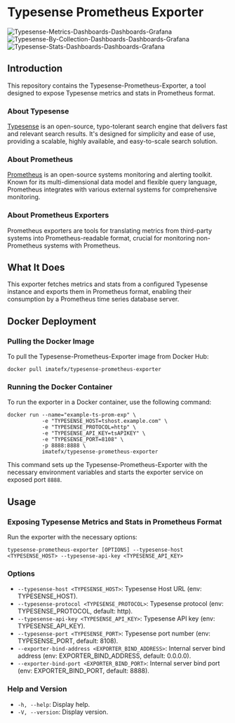# Typesense Prometheus Exporter
![Typesense-Metrics-Dashboards-Dashboards-Grafana](https://github.com/imatefx/typesense-prometheus-exporter/assets/3025904/36daa26f-b217-4c1c-9404-2a480a19efe2)
![Typesense-By-Collection-Dashboards-Dashboards-Grafana](https://github.com/imatefx/typesense-prometheus-exporter/assets/3025904/026e6ed9-2a9b-4800-8ae6-2f90aca9fcb7)
![Typesense-Stats-Dashboards-Dashboards-Grafana](https://github.com/imatefx/typesense-prometheus-exporter/assets/3025904/afc7948a-de7a-4b8f-a1e6-a8394c61859f)

## Introduction

This repository contains the Typesense-Prometheus-Exporter, a tool designed to expose Typesense metrics and stats in Prometheus format.

### About Typesense

[Typesense](https://typesense.org) is an open-source, typo-tolerant search engine that delivers fast and relevant search results. It's designed for simplicity and ease of use, providing a scalable, highly available, and easy-to-scale search solution.

### About Prometheus

[Prometheus](https://prometheus.io/) is an open-source systems monitoring and alerting toolkit. Known for its multi-dimensional data model and flexible query language, Prometheus integrates with various external systems for comprehensive monitoring.

### About Prometheus Exporters

Prometheus exporters are tools for translating metrics from third-party systems into Prometheus-readable format, crucial for monitoring non-Prometheus systems with Prometheus.

## What It Does

This exporter fetches metrics and stats from a configured Typesense instance and exports them in Prometheus format, enabling their consumption by a Prometheus time series database server.

## Docker Deployment

### Pulling the Docker Image

To pull the Typesense-Prometheus-Exporter image from Docker Hub:

```
docker pull imatefx/typesense-prometheus-exporter
```

### Running the Docker Container

To run the exporter in a Docker container, use the following command:

```
docker run --name="example-ts-prom-exp" \
           -e "TYPESENSE_HOST=tshost.example.com" \
           -e "TYPESENSE_PROTOCOL=http" \
           -e "TYPESENSE_API_KEY=tsAPIKEY" \
           -e "TYPESENSE_PORT=8108" \
           -p 8888:8888 \
           imatefx/typesense-prometheus-exporter
```

This command sets up the Typesense-Prometheus-Exporter with the necessary environment variables and starts the exporter service on exposed port `8888`.


## Usage

### Exposing Typesense Metrics and Stats in Prometheus Format

Run the exporter with the necessary options:

```
typesense-prometheus-exporter [OPTIONS] --typesense-host <TYPESENSE_HOST> --typesense-api-key <TYPESENSE_API_KEY>
```

### Options

- `--typesense-host <TYPESENSE_HOST>`: Typesense Host URL (env: TYPESENSE_HOST).
- `--typesense-protocol <TYPESENSE_PROTOCOL>`: Typesense protocol (env: TYPESENSE_PROTOCOL, default: http).
- `--typesense-api-key <TYPESENSE_API_KEY>`: Typesense API key (env: TYPESENSE_API_KEY).
- `--typesense-port <TYPESENSE_PORT>`: Typesense port number (env: TYPESENSE_PORT, default: 8108).
- `--exporter-bind-address <EXPORTER_BIND_ADDRESS>`: Internal server bind address (env: EXPORTER_BIND_ADDRESS, default: 0.0.0.0).
- `--exporter-bind-port <EXPORTER_BIND_PORT>`: Internal server bind port (env: EXPORTER_BIND_PORT, default: 8888).

### Help and Version

- `-h, --help`: Display help.
- `-V, --version`: Display version.
